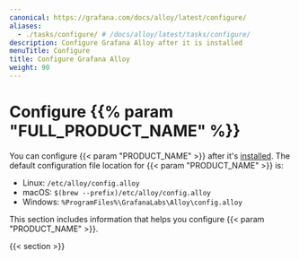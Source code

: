 ```yaml
---
canonical: https://grafana.com/docs/alloy/latest/configure/
aliases:
  - ./tasks/configure/ # /docs/alloy/latest/tasks/configure/
description: Configure Grafana Alloy after it is installed
menuTitle: Configure
title: Configure Grafana Alloy
weight: 90
---
```


# Configure {{% param "FULL_PRODUCT_NAME" %}}

You can configure {{< param "PRODUCT_NAME" >}} after it's [installed][].
The default configuration file location for {{< param "PRODUCT_NAME" >}} is:

* Linux: `/etc/alloy/config.alloy`
* macOS: `$(brew --prefix)/etc/alloy/config.alloy`
* Windows: `%ProgramFiles%\GrafanaLabs\Alloy\config.alloy`

This section includes information that helps you configure {{< param "PRODUCT_NAME" >}}.

{{< section >}}

[installed]: ../set-up/install/
